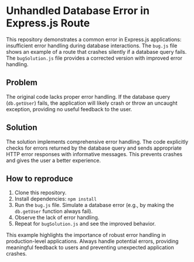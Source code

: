 # Unhandled Database Error in Express.js Route

This repository demonstrates a common error in Express.js applications: insufficient error handling during database interactions.  The `bug.js` file shows an example of a route that crashes silently if a database query fails. The `bugSolution.js` file provides a corrected version with improved error handling.

## Problem

The original code lacks proper error handling.  If the database query (`db.getUser`) fails, the application will likely crash or throw an uncaught exception, providing no useful feedback to the user.

## Solution

The solution implements comprehensive error handling. The code explicitly checks for errors returned by the database query and sends appropriate HTTP error responses with informative messages.  This prevents crashes and gives the user a better experience.

## How to reproduce

1. Clone this repository.
2. Install dependencies: `npm install`
3. Run the `bug.js` file. Simulate a database error (e.g., by making the `db.getUser` function always fail).
4. Observe the lack of error handling.
5. Repeat for `bugSolution.js` and see the improved behavior.

This example highlights the importance of robust error handling in production-level applications. Always handle potential errors, providing meaningful feedback to users and preventing unexpected application crashes.